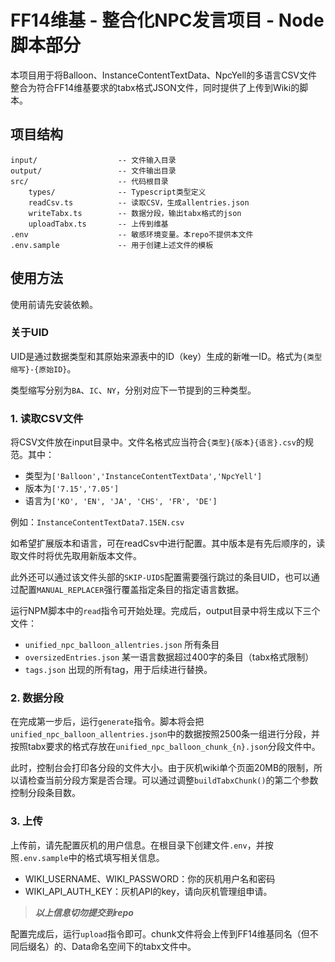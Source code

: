 # FF14维基 - 整合化NPC发言项目 - Node脚本部分

本项目用于将Balloon、InstanceContentTextData、NpcYell的多语言CSV文件整合为符合FF14维基要求的tabx格式JSON文件，同时提供了上传到Wiki的脚本。

## 项目结构

```
input/                  -- 文件输入目录
output/                 -- 文件输出目录
src/                    -- 代码根目录
    types/              -- Typescript类型定义
    readCsv.ts          -- 读取CSV，生成allentries.json
    writeTabx.ts        -- 数据分段，输出tabx格式的json
    uploadTabx.ts       -- 上传到维基
.env                    -- 敏感环境变量。本repo不提供本文件
.env.sample             -- 用于创建上述文件的模板
```

## 使用方法
使用前请先安装依赖。

### 关于UID
UID是通过数据类型和其原始来源表中的ID（key）生成的新唯一ID。格式为`{类型缩写}-{原始ID}`。

类型缩写分别为`BA`、`IC`、`NY`，分别对应下一节提到的三种类型。

### 1. 读取CSV文件
将CSV文件放在input目录中。文件名格式应当符合`{类型}{版本}{语言}.csv`的规范。其中：
* 类型为`['Balloon','InstanceContentTextData','NpcYell']`
* 版本为`['7.15','7.05']`
* 语言为`['KO', 'EN', 'JA', 'CHS', 'FR', 'DE']`

例如：`InstanceContentTextData7.15EN.csv`

如希望扩展版本和语言，可在readCsv中进行配置。其中版本是有先后顺序的，读取文件时将优先取用新版本文件。

此外还可以通过该文件头部的`SKIP-UIDS`配置需要强行跳过的条目UID，也可以通过配置`MANUAL_REPLACER`强行覆盖指定条目的指定语言数据。

运行NPM脚本中的`read`指令可开始处理。完成后，output目录中将生成以下三个文件：
* `unified_npc_balloon_allentries.json` 所有条目
* `oversizedEntries.json` 某一语言数据超过400字的条目（tabx格式限制）
* `tags.json` 出现的所有tag，用于后续进行替换。

### 2. 数据分段
在完成第一步后，运行`generate`指令。脚本将会把`unified_npc_balloon_allentries.json`中的数据按照2500条一组进行分段，并按照tabx要求的格式存放在`unified_npc_balloon_chunk_{n}.json`分段文件中。

此时，控制台会打印各分段的文件大小。由于灰机wiki单个页面20MB的限制，所以请检查当前分段方案是否合理。可以通过调整`buildTabxChunk()`的第二个参数控制分段条目数。

### 3. 上传
上传前，请先配置灰机的用户信息。在根目录下创建文件`.env`，并按照`.env.sample`中的格式填写相关信息。
* WIKI_USERNAME、WIKI_PASSWORD：你的灰机用户名和密码
* WIKI_API_AUTH_KEY：灰机API的key，请向灰机管理组申请。

>   ***以上信息切勿提交到repo***

配置完成后，运行`upload`指令即可。chunk文件将会上传到FF14维基同名（但不同后缀名）的、Data命名空间下的tabx文件中。